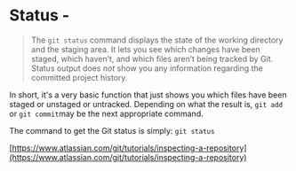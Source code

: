 # Status - 

>The `git status` command displays the state of the working directory and the staging area. It lets you see which changes have been staged, which haven’t, and which files aren’t being tracked by Git. Status output does _not_ show you any information regarding the committed project history.

In short, it's a very basic function that just shows you which files have been staged or unstaged or untracked. Depending on what the result is, ```git add``` or ```git commit```may be the next appropriate command.

The command to get the Git status is simply:
```git status```

[https://www.atlassian.com/git/tutorials/inspecting-a-repository](https://www.atlassian.com/git/tutorials/inspecting-a-repository)
